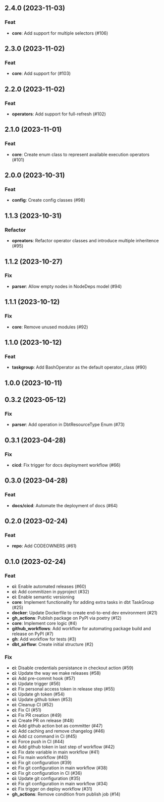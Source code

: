 ## 2.4.0 (2023-11-03)

### Feat

- **core**: Add support for multiple selectors (#106)

## 2.3.0 (2023-11-02)

### Feat

- **core**: Add support for (#103)

## 2.2.0 (2023-11-02)

### Feat

- **operators**: Add support for full-refresh (#102)

## 2.1.0 (2023-11-01)

### Feat

- **core**: Create enum class to represent available execution operators (#101)

## 2.0.0 (2023-10-31)

### Feat

- **config**: Create config classes (#98)

## 1.1.3 (2023-10-31)

### Refactor

- **opreators**: Refactor operator classes and introduce multiple inheritence (#95)

## 1.1.2 (2023-10-27)

### Fix

- **parser**: Allow empty nodes in NodeDeps model (#94)

## 1.1.1 (2023-10-12)

### Fix

- **core**: Remove unused modules (#92)

## 1.1.0 (2023-10-12)

### Feat

- **taskgroup**: Add BashOperator as the default operator_class (#90)

## 1.0.0 (2023-10-11)

## 0.3.2 (2023-05-12)

### Fix

- **parser**: Add operation in DbtResourceType Enum (#73)

## 0.3.1 (2023-04-28)

### Fix

- **cicd**: Fix trigger for docs deployment workflow (#66)

## 0.3.0 (2023-04-28)

### Feat

- **docs/cicd**: Automate the deployment of docs (#64)

## 0.2.0 (2023-02-24)

### Feat

- **repo**: Add CODEOWNERS (#61)

## 0.1.0 (2023-02-24)

### Feat

- **ci**: Enable automated releases (#60)
- **ci**: Add commitizen in pyproject (#32)
- **ci**: Enable semantic versioning
- **core**: Implement functionality for adding extra tasks in dbt TaskGroup (#25)
- **docker**: Update Dockerfile to create end-to-end dev environment (#21)
- **gh_actions**: Publish package on PyPI via poetry (#12)
- **core**: Implement core logic  (#4)
- **github_workflows**: Add workflow for automating package build and release on PyPI (#7)
- **gh**: Add workflow for tests (#3)
- **dbt_airflow**: Create initial structure (#2)

### Fix

- **ci**: Disable credentials persistance in checkout action (#59)
- **ci**: Update the way we make releases (#58)
- **ci**: Add pre-commit hook (#57)
- **ci**: Update trigger (#56)
- **ci**: Fix personal access token in release step (#55)
- **ci**: Update gh token (#54)
- **ci**: Update github token (#53)
- **ci**: Cleanup CI (#52)
- **ci**: Fix CI (#51)
- **ci**: Fix PR creation (#49)
- **ci**: Create PR on release (#48)
- **ci**: Add github action bot as committer (#47)
- **ci**: Add caching and remove changelog (#46)
- **ci**: Add cz command in Ci (#45)
- **ci**: Force push in CI (#44)
- **ci**: Add github token in last step of workflow (#42)
- **ci**: Fix date variable in main workflow (#41)
- **ci**: Fix main workflow (#40)
- **ci**: Fix git configuration (#39)
- **ci**: Fix git configuration in main workflow (#38)
- **ci**: Fix git configuration in CI (#36)
- **ci**: Update git configuration (#35)
- **ci**: Fix git configuration in main workflow (#34)
- **ci**: Fix trigger on deploy workflow (#31)
- **gh_actions**: Remove condition from publish job (#14)
